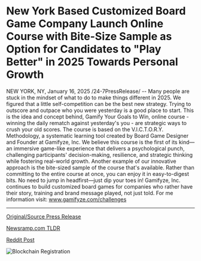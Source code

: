 # New York Based Customized Board Game Company Launch Online Course with Bite-Size Sample as Option for Candidates to "Play Better" in 2025 Towards Personal Growth

NEW YORK, NY, January 16, 2025 /24-7PressRelease/ -- Many people are stuck in the mindset of what to do to make things different in 2025. We figured that a little self-competition can be the best new strategy. Trying to outscore and outpace who you were yesterday is a good place to start. This is the idea and concept behind, Gamify Your Goals to Win, online course - winning the daily rematch against yesterday's you - are strategic ways to crush your old scores.  The course is based on the V.I.C.T.O.R.Y. Methodology, a systematic learning tool created by Board Game Designer and Founder at Gamifyze, Inc. We believe this course is the first of its kind—an immersive game-like experience that delivers a psychological punch, challenging participants' decision-making, resilience, and strategic thinking while fostering real-world growth.  Another example of our innovative approach is the bite-sized sample of the course that's available. Rather than committing to the entire course at once, you can enjoy it in easy-to-digest bits. No need to jump in headfirst—just dip your toes in!  Gamifyze, Inc. continues to build customized board games for companies who rather have their story, training and brand message played, not just told. For me information visit: www.gamifyze.com/challenges 

---

[Original/Source Press Release](https://www.24-7pressrelease.com/press-release/518027/new-york-based-customized-board-game-company-launch-online-course-with-bite-size-sample-as-option-for-candidates-to-play-better-in-2025-towards-personal-growth)
                    

[Newsramp.com TLDR](https://newsramp.com/curated-news/gamifyze-inc-launches-innovative-online-course-gamify-your-goals-to-win/30f4fd6a61e89be067b43d9917850fba) 

 



[Reddit Post](https://www.reddit.com/r/newsramp/comments/1i2kae9/gamifyze_inc_launches_innovative_online_course/) 



![Blockchain Registration](https://cdn.newsramp.app/24-7PressRelease/qrcode/251/16/quayblHp.webp)